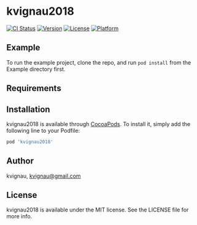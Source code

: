 # kvignau2018

[![CI Status](https://img.shields.io/travis/kvignau/kvignau2018.svg?style=flat)](https://travis-ci.org/kvignau/kvignau2018)
[![Version](https://img.shields.io/cocoapods/v/kvignau2018.svg?style=flat)](https://cocoapods.org/pods/kvignau2018)
[![License](https://img.shields.io/cocoapods/l/kvignau2018.svg?style=flat)](https://cocoapods.org/pods/kvignau2018)
[![Platform](https://img.shields.io/cocoapods/p/kvignau2018.svg?style=flat)](https://cocoapods.org/pods/kvignau2018)

## Example

To run the example project, clone the repo, and run `pod install` from the Example directory first.

## Requirements

## Installation

kvignau2018 is available through [CocoaPods](https://cocoapods.org). To install
it, simply add the following line to your Podfile:

```ruby
pod 'kvignau2018'
```

## Author

kvignau, kvignau@gmail.com

## License

kvignau2018 is available under the MIT license. See the LICENSE file for more info.
